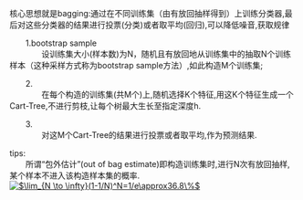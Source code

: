 
核心思想就是bagging:通过在不同训练集（由有放回抽样得到）上训练分类器,最后对这些分类器的结果进行投票(分类)或者取平均(回归),可以降低噪音,获取规律  

&emsp;&emsp;1.bootstrap sample  
&emsp;&emsp;&emsp;&emsp;设训练集大小(样本数)为N，随机且有放回地从训练集中的抽取N个训练样本（这种采样方式称为bootstrap sample方法）,如此构造M个训练集;  

&emsp;&emsp;2.  
&emsp;&emsp;&emsp;&emsp;在每个构造的训练集(共M个)上,随机选择K个特征,用这K个特征生成一个Cart-Tree,不进行剪枝,让每个树最大生长至指定深度h.  

&emsp;&emsp;3.  
&emsp;&emsp;&emsp;&emsp;对这M个Cart-Tree的结果进行投票或者取平均,作为预测结果.  

tips:  
&emsp;&emsp;所谓“包外估计”(out of bag estimate)即构造训练集时,进行N次有放回抽样,某个样本不进入该构造样本集的概率.
&emsp;&emsp;&emsp;&emsp;&emsp;&emsp;&emsp;&emsp;&emsp;&emsp;&emsp;&emsp;&emsp;&emsp;&emsp;&emsp;&emsp;&emsp;<a href="https://www.codecogs.com/eqnedit.php?latex=$\lim_{N&space;\to&space;\infty}(1-1/N)^N=1/e\approx36.8\%$" target="_blank"><img src="https://latex.codecogs.com/gif.latex?$\lim_{N&space;\to&space;\infty}(1-1/N)^N=1/e\approx36.8\%$" title="$\lim_{N \to \infty}(1-1/N)^N=1/e\approx36.8\%$" /></a>  






